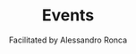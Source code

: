 ---
region: en

weight: 3
name: events
title: Events
subtitle: Facilitated by Alessandro Ronca
icon: info

image: images/activities-group-1x.jpg
imageRetina: images/activities-group-2x.jpg
backgroundPos:

---